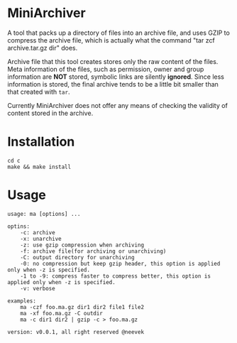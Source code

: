 MiniArchiver
============

A tool that packs up a directory of files into an archive file, and uses GZIP to compress the archive file, which is actually what the command "tar zcf archive.tar.gz dir" does.

Archive file that this tool creates stores only the raw content of the files. Meta information of the files, such as permission, owner and group information are **NOT** stored, symbolic links are silently **ignored**. Since less information is stored, the final archive tends to be a little bit smaller than that created with `tar`.

Currently MiniArchiver does not offer any means of checking the validity of content stored in the archive.

Installation
============

    cd c
    make && make install

Usage
=====

    usage: ma [options] ...

    optins:
        -c: archive
        -x: unarchive
        -z: use gzip compression when archiving
        -f: archive file(for archiving or unarchiving)
        -C: output directory for unarchiving
        -0: no compression but keep gzip header, this option is applied only when -z is specified.
        -1 to -9: compress faster to compress better, this option is applied only when -z is specified.
        -v: verbose

    examples:
        ma -czf foo.ma.gz dir1 dir2 file1 file2
        ma -xf foo.ma.gz -C outdir
        ma -c dir1 dir2 | gzip -c > foo.ma.gz

    version: v0.0.1, all right reserved @neevek
